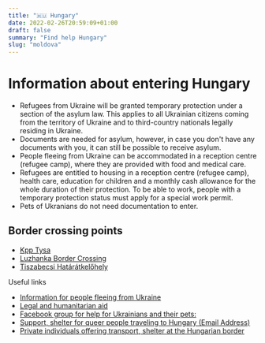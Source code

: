```yaml
---
title: "🇭🇺 Hungary"
date: 2022-02-26T20:59:09+01:00
draft: false
summary: "Find help Hungary"
slug: "moldova"
---
```


# Information about entering Hungary
- Refugees from Ukraine will be granted temporary protection under a section of the asylum law. This applies to all Ukrainian citizens coming from the territory of Ukraine and to third-country nationals legally residing in Ukraine.
- Documents are needed for asylum, however, in case you don't have any documents with you, it can still be possible to receive asylum. 
-  People fleeing from Ukraine can be accommodated in a
reception centre (refugee camp), where they are provided with food and medical care. 
- Refugees are entitled to housing in a reception centre (refugee camp), health care, education
for children and a monthly cash allowance for the whole duration of their protection. To be
able to work, people with a temporary protection status must apply for a special work permit.
- Pets of Ukranians do not need documentation to enter.

## Border crossing points
- [Kpp Tysa](https://www.google.de/maps/place/Kpp+Tysa/@48.1769015,22.2183453,9.21z/data=!4m10!1m3!11m2!2smbLiLGCbT_KQsWMfr5SuGQ!3e3!3m5!1s0x4738e6ae6d2eeaf7:0x77428c298de486bf!8m2!3d48.417565!4d22.1699171!15sCgEqkgEXYm9yZGVyX2Nyb3NzaW5nX3N0YXRpb24)
- [Luzhanka Border Crossing](https://www.google.de/maps/place/Luzhanka+Border+Crossing/@48.1769015,22.2183453,9.21z/data=!4m10!1m3!11m2!2smbLiLGCbT_KQsWMfr5SuGQ!3e3!3m5!1s0x47385b58aaf995cd:0xf4db34c89a3cc440!8m2!3d48.1657202!4d22.5739373!15sCgEqWgMiASqSARdib3JkZXJfY3Jvc3Npbmdfc3RhdGlvbg)
- [Tiszabecsi Határátkelőhely](https://www.google.de/maps/place/Tiszabecsi+Hat%C3%A1r%C3%A1tkel%C5%91hely/@48.0412306,22.7342217,10.79z/data=!4m10!1m3!11m2!2smbLiLGCbT_KQsWMfr5SuGQ!3e3!3m5!1s0x47383f6f627ec947:0xec88814918d80ab!8m2!3d48.092315!4d22.830714!15sCgEqkgEXYm9yZGVyX2Nyb3NzaW5nX3N0YXRpb24)

Useful links
- [Information for people fleeing from Ukraine](https://helsinki.hu/wp-content/uploads/2022/02/Hungarian_Helsinki_Comittee_Ukraine_Guide_2022_02_25_EN.pdf)
- [Legal and humanitarian aid](https://www.facebook.com/helsinkibizottsag)
- [Facebook group for help for Ukrainians and their pets: ](https://www.facebook.com/groups/369562874707496/)
- [Support, shelter for queer people traveling to Hungary (Email Address)](mailto:queerukrainehungary@protonmail.com)
- [Private individuals offering transport, shelter at the Hungarian border](https://www.facebook.com/groups/994143548136400/)